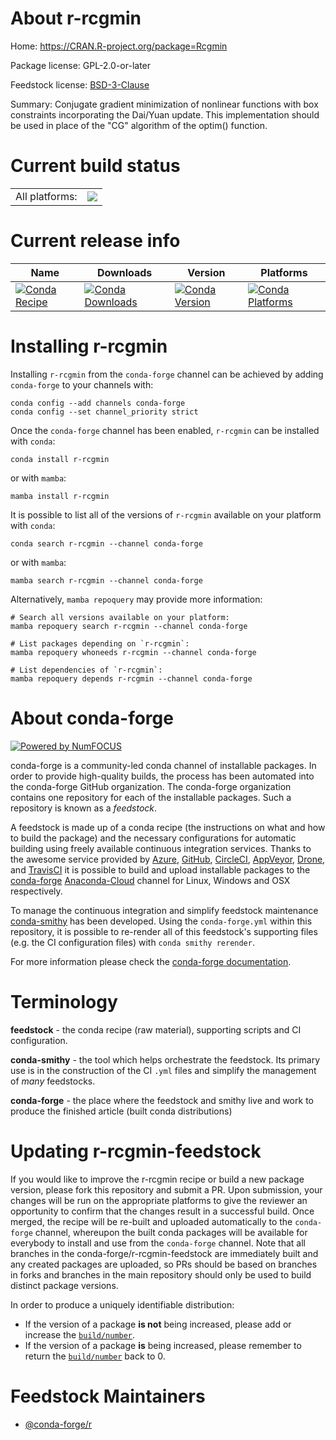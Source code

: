 About r-rcgmin
==============

Home: https://CRAN.R-project.org/package=Rcgmin

Package license: GPL-2.0-or-later

Feedstock license: [BSD-3-Clause](https://github.com/conda-forge/r-rcgmin-feedstock/blob/main/LICENSE.txt)

Summary: Conjugate gradient minimization of nonlinear functions with box constraints incorporating the Dai/Yuan update. This implementation should be used in place of the "CG" algorithm of the optim() function.

Current build status
====================


<table><tr><td>All platforms:</td>
    <td>
      <a href="https://dev.azure.com/conda-forge/feedstock-builds/_build/latest?definitionId=1512&branchName=main">
        <img src="https://dev.azure.com/conda-forge/feedstock-builds/_apis/build/status/r-rcgmin-feedstock?branchName=main">
      </a>
    </td>
  </tr>
</table>

Current release info
====================

| Name | Downloads | Version | Platforms |
| --- | --- | --- | --- |
| [![Conda Recipe](https://img.shields.io/badge/recipe-r--rcgmin-green.svg)](https://anaconda.org/conda-forge/r-rcgmin) | [![Conda Downloads](https://img.shields.io/conda/dn/conda-forge/r-rcgmin.svg)](https://anaconda.org/conda-forge/r-rcgmin) | [![Conda Version](https://img.shields.io/conda/vn/conda-forge/r-rcgmin.svg)](https://anaconda.org/conda-forge/r-rcgmin) | [![Conda Platforms](https://img.shields.io/conda/pn/conda-forge/r-rcgmin.svg)](https://anaconda.org/conda-forge/r-rcgmin) |

Installing r-rcgmin
===================

Installing `r-rcgmin` from the `conda-forge` channel can be achieved by adding `conda-forge` to your channels with:

```
conda config --add channels conda-forge
conda config --set channel_priority strict
```

Once the `conda-forge` channel has been enabled, `r-rcgmin` can be installed with `conda`:

```
conda install r-rcgmin
```

or with `mamba`:

```
mamba install r-rcgmin
```

It is possible to list all of the versions of `r-rcgmin` available on your platform with `conda`:

```
conda search r-rcgmin --channel conda-forge
```

or with `mamba`:

```
mamba search r-rcgmin --channel conda-forge
```

Alternatively, `mamba repoquery` may provide more information:

```
# Search all versions available on your platform:
mamba repoquery search r-rcgmin --channel conda-forge

# List packages depending on `r-rcgmin`:
mamba repoquery whoneeds r-rcgmin --channel conda-forge

# List dependencies of `r-rcgmin`:
mamba repoquery depends r-rcgmin --channel conda-forge
```


About conda-forge
=================

[![Powered by
NumFOCUS](https://img.shields.io/badge/powered%20by-NumFOCUS-orange.svg?style=flat&colorA=E1523D&colorB=007D8A)](https://numfocus.org)

conda-forge is a community-led conda channel of installable packages.
In order to provide high-quality builds, the process has been automated into the
conda-forge GitHub organization. The conda-forge organization contains one repository
for each of the installable packages. Such a repository is known as a *feedstock*.

A feedstock is made up of a conda recipe (the instructions on what and how to build
the package) and the necessary configurations for automatic building using freely
available continuous integration services. Thanks to the awesome service provided by
[Azure](https://azure.microsoft.com/en-us/services/devops/), [GitHub](https://github.com/),
[CircleCI](https://circleci.com/), [AppVeyor](https://www.appveyor.com/),
[Drone](https://cloud.drone.io/welcome), and [TravisCI](https://travis-ci.com/)
it is possible to build and upload installable packages to the
[conda-forge](https://anaconda.org/conda-forge) [Anaconda-Cloud](https://anaconda.org/)
channel for Linux, Windows and OSX respectively.

To manage the continuous integration and simplify feedstock maintenance
[conda-smithy](https://github.com/conda-forge/conda-smithy) has been developed.
Using the ``conda-forge.yml`` within this repository, it is possible to re-render all of
this feedstock's supporting files (e.g. the CI configuration files) with ``conda smithy rerender``.

For more information please check the [conda-forge documentation](https://conda-forge.org/docs/).

Terminology
===========

**feedstock** - the conda recipe (raw material), supporting scripts and CI configuration.

**conda-smithy** - the tool which helps orchestrate the feedstock.
                   Its primary use is in the construction of the CI ``.yml`` files
                   and simplify the management of *many* feedstocks.

**conda-forge** - the place where the feedstock and smithy live and work to
                  produce the finished article (built conda distributions)


Updating r-rcgmin-feedstock
===========================

If you would like to improve the r-rcgmin recipe or build a new
package version, please fork this repository and submit a PR. Upon submission,
your changes will be run on the appropriate platforms to give the reviewer an
opportunity to confirm that the changes result in a successful build. Once
merged, the recipe will be re-built and uploaded automatically to the
`conda-forge` channel, whereupon the built conda packages will be available for
everybody to install and use from the `conda-forge` channel.
Note that all branches in the conda-forge/r-rcgmin-feedstock are
immediately built and any created packages are uploaded, so PRs should be based
on branches in forks and branches in the main repository should only be used to
build distinct package versions.

In order to produce a uniquely identifiable distribution:
 * If the version of a package **is not** being increased, please add or increase
   the [``build/number``](https://docs.conda.io/projects/conda-build/en/latest/resources/define-metadata.html#build-number-and-string).
 * If the version of a package **is** being increased, please remember to return
   the [``build/number``](https://docs.conda.io/projects/conda-build/en/latest/resources/define-metadata.html#build-number-and-string)
   back to 0.

Feedstock Maintainers
=====================

* [@conda-forge/r](https://github.com/conda-forge/r/)


